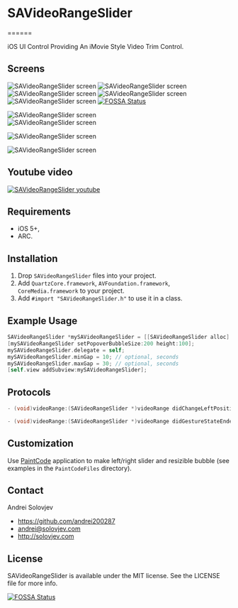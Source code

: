 # SAVideoRangeSlider
======

iOS UI Control Providing An iMovie Style Video Trim Control.

## Screens
![SAVideoRangeSlider screen](http://solovjev.com/libs/SAVideoRangeSlider/yellow_ipad.png "SAVideoRangeSlider screen")
![SAVideoRangeSlider screen](http://solovjev.com/libs/SAVideoRangeSlider/gray_ipad.png "SAVideoRangeSlider screen")
![SAVideoRangeSlider screen](http://solovjev.com/libs/SAVideoRangeSlider/purple_ipad.png "SAVideoRangeSlider screen")
![SAVideoRangeSlider screen](http://solovjev.com/libs/SAVideoRangeSlider/green_ipad.png "SAVideoRangeSlider screen")
![SAVideoRangeSlider screen](http://solovjev.com/libs/SAVideoRangeSlider/star_ipad.png "SAVideoRangeSlider screen")
[![FOSSA Status](https://app.fossa.io/api/projects/git%2Bgithub.com%2Fhaztheo%2FSAVideoRangeSlider.svg?type=shield)](https://app.fossa.io/projects/git%2Bgithub.com%2Fhaztheo%2FSAVideoRangeSlider?ref=badge_shield)

![SAVideoRangeSlider screen](http://solovjev.com/libs/SAVideoRangeSlider/yellow_iphone.png "SAVideoRangeSlider screen")      
![SAVideoRangeSlider screen](http://solovjev.com/libs/SAVideoRangeSlider/gray_iphone.png "SAVideoRangeSlider screen")

![SAVideoRangeSlider screen](http://solovjev.com/libs/SAVideoRangeSlider/purple_iphone.png "SAVideoRangeSlider screen")

![SAVideoRangeSlider screen](http://solovjev.com/libs/SAVideoRangeSlider/green_iphone.png "SAVideoRangeSlider screen")

## Youtube video
[![SAVideoRangeSlider youtube](http://solovjev.com/libs/SAVideoRangeSlider/youtube-savideorangeslider.png "Youtube demo")](http://youtu.be/icyx4DMLu6k)  



## Requirements

- iOS 5+,
- ARC.

## Installation

1. Drop `SAVideoRangeSlider` files into your project.
2. Add `QuartzCore.framework`, `AVFoundation.framework`, `CoreMedia.framework` to your project.
3. Add `#import "SAVideoRangeSlider.h"` to use it in a class.


## Example Usage

``` objective-c
SAVideoRangeSlider *mySAVideoRangeSlider = [[SAVideoRangeSlider alloc] initWithFrame:CGRectMake(10, 200, self.view.frame.size.width-20, 70) videoUrl:videoFileUrl ];
[mySAVideoRangeSlider setPopoverBubbleSize:200 height:100];
mySAVideoRangeSlider.delegate = self;
mySAVideoRangeSlider.minGap = 10; // optional, seconds
mySAVideoRangeSlider.maxGap = 30; // optional, seconds
[self.view addSubview:mySAVideoRangeSlider];
```

## Protocols

``` objective-c
- (void)videoRange:(SAVideoRangeSlider *)videoRange didChangeLeftPosition:(CGFloat)leftPosition rightPosition:(CGFloat)rightPosition;
```

``` objective-c
- (void)videoRange:(SAVideoRangeSlider *)videoRange didGestureStateEndedLeftPosition:(CGFloat)leftPosition rightPosition:(CGFloat)rightPosition;
```

## Customization

Use [PaintCode](http://www.paintcodeapp.com/) application to make left/right slider and resizible bubble (see examples in the `PaintCodeFiles`  directory). 

## Contact

Andrei Solovjev

- https://github.com/andrei200287
- andrei@solovjev.com
- http://solovjev.com

## License
SAVideoRangeSlider is available under the MIT license. See the LICENSE file for more info.


[![FOSSA Status](https://app.fossa.io/api/projects/git%2Bgithub.com%2Fhaztheo%2FSAVideoRangeSlider.svg?type=large)](https://app.fossa.io/projects/git%2Bgithub.com%2Fhaztheo%2FSAVideoRangeSlider?ref=badge_large)